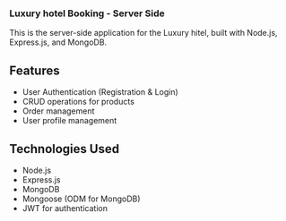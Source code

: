 ### Luxury hotel Booking - Server Side

This is the server-side application for the Luxury hitel, built with Node.js, Express.js, and MongoDB.

## Features

- User Authentication (Registration & Login)
- CRUD operations for products
- Order management
- User profile management

## Technologies Used

- Node.js
- Express.js
- MongoDB
- Mongoose (ODM for MongoDB)
- JWT for authentication
